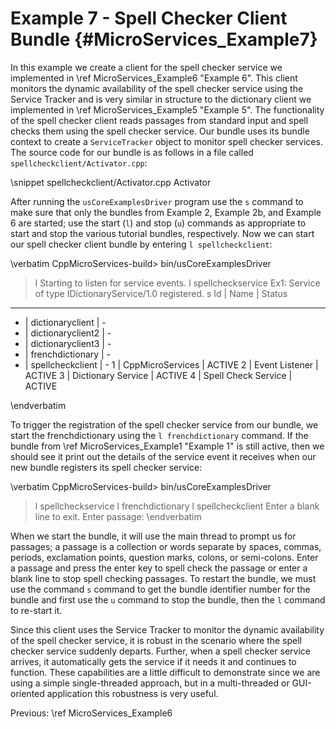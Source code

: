 Example 7 - Spell Checker Client Bundle   {#MicroServices_Example7}
=======================================

In this example we create a client for the spell checker service we implemented
in \ref MicroServices_Example6 "Example 6". This client monitors the dynamic
availability of the spell checker service using the Service Tracker and is very
similar in structure to the dictionary client we implemented in
\ref MicroServices_Example5 "Example 5". The functionality of the spell checker
client reads passages from standard input and spell checks them using the spell
checker service. Our bundle uses its bundle context to create a `ServiceTracker`
object to monitor spell checker services. The source code for our bundle is as
follows in a file called `spellcheckclient/Activator.cpp`:

\snippet spellcheckclient/Activator.cpp Activator

After running the `usCoreExamplesDriver` program use the `s` command to make sure that
only the bundles from Example 2, Example 2b, and Example 6 are started; use the
start (`l`) and stop (`u`) commands as appropriate to start and stop the
various tutorial bundles, respectively. Now we can start our spell checker client
bundle by entering `l spellcheckclient`:

\verbatim
CppMicroServices-build> bin/usCoreExamplesDriver
> l
Starting to listen for service events.
> l spellcheckservice
Ex1: Service of type IDictionaryService/1.0 registered.
> s
Id | Name                 | Status
-----------------------------------
 - | dictionaryclient     | -
 - | dictionaryclient2    | -
 - | dictionaryclient3    | -
 - | frenchdictionary     | -
 - | spellcheckclient     | -
 1 | CppMicroServices     | ACTIVE
 2 | Event Listener       | ACTIVE
 3 | Dictionary Service   | ACTIVE
 4 | Spell Check Service  | ACTIVE
>
\endverbatim

To trigger the registration of the spell checker service from our bundle, we
start the frenchdictionary using the `l frenchdictionary` command. If the bundle from
\ref MicroServices_Example1 "Example 1" is still active,
then we should see it print out the details of the service event it receives
when our new bundle registers its spell checker service:

\verbatim
CppMicroServices-build> bin/usCoreExamplesDriver
> l spellcheckservice
> l frenchdictionary
> l spellcheckclient
Enter a blank line to exit.
Enter passage:
\endverbatim

When we start the bundle, it will use the main thread to prompt us for passages; a
passage is a collection or words separate by spaces, commas, periods, exclamation
points, question marks, colons, or semi-colons. Enter a passage and press the enter
key to spell check the passage or enter a blank line to stop spell checking passages.
To restart the bundle, we must use the command `s` command to get the bundle identifier
number for the bundle and first use the `u` command to stop the bundle, then the
`l` command to re-start it.

Since this client uses the Service Tracker to monitor the dynamic availability of the
spell checker service, it is robust in the scenario where the spell checker service
suddenly departs. Further, when a spell checker service arrives, it automatically gets
the service if it needs it and continues to function. These capabilities are a little
difficult to demonstrate since we are using a simple single-threaded approach, but in
a multi-threaded or GUI-oriented application this robustness is very useful.

Previous: \ref MicroServices_Example6
